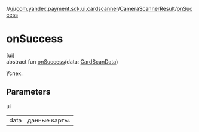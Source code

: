 //[ui](../../../index.md)/[com.yandex.payment.sdk.ui.cardscanner](../index.md)/[CameraScannerResult](index.md)/[onSuccess](on-success.md)

# onSuccess

[ui]\
abstract fun [onSuccess](on-success.md)(data: [CardScanData](../-card-scan-data/index.md))

Успех.

## Parameters

ui

| | |
|---|---|
| data | данные карты. |
